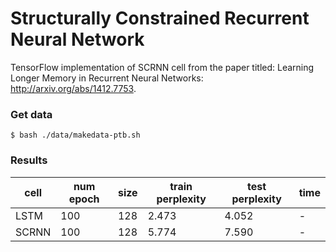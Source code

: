 # Structurally Constrained Recurrent Neural Network

TensorFlow implementation of SCRNN cell from the paper titled: Learning Longer Memory in Recurrent Neural Networks: http://arxiv.org/abs/1412.7753.


### Get data
```
$ bash ./data/makedata-ptb.sh
```

### Results

|cell|num epoch|size|train perplexity|test perplexity|time|
|---|---|---|---|---|---|
|LSTM|100|128|2.473|4.052|-|
|SCRNN|100|128|5.774|7.590|-|
